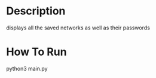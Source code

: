 # Description
displays all the saved networks as well as their passwords

# How To Run
python3 main.py
